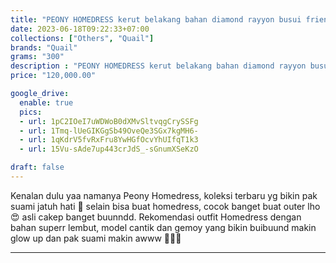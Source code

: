 ```yaml
---
title: "PEONY HOMEDRESS kerut belakang bahan diamond rayyon busui friendly Quail Hijab Ori"
date: 2023-06-18T09:22:33+07:00
collections: ["Others", "Quail"]
brands: "Quail"
grams: "300"
description : "PEONY HOMEDRESS kerut belakang bahan diamond rayyon busui friendly Quail Hijab Ori"
price: "120,000.00"

google_drive:
  enable: true
  pics:
  - url: 1pC2IOeI7uWDWoB0dXMvSltvqgCrySSFg
  - url: 1Tmq-lUeGIKGgSb49OveQe3SGx7kgMH6-
  - url: 1qKdrV5fvRxFru8YwHGfOcvYhUIfqT1k3
  - url: 15Vu-sAde7up443crJdS_-sGnumXSeKzO

draft: false
---
```


Kenalan dulu yaa namanya Peony Homedress, koleksi terbaru yg bikin pak suami jatuh hati 🥰 selain bisa buat homedress, cocok banget buat outer lho 😍 asli cakep banget buunndd. Rekomendasi outfit Homedress dengan bahan superr lembut, model cantik dan gemoy yang bikin buibuund makin glow up dan pak suami makin awww 🙈💅🏼

----    
 
